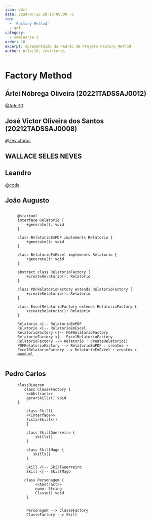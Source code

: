 ```yaml
---
icon: edit
date: 2024-07-25 20:10:00.00 -3
tag:
  - 'Factory Method'
  - gof
category:
  - seminario-1
order: 10
excerpt: Apresentação do Padrão de Projeto Factory Method
author: Arlei10, zevictoros
---
```

# Factory Method

## Árlei Nóbrega Oliveira (20221TADSSAJ0012)

[@Arlei10](https://github.com/Arlei10)

<!-- @include: ../../../includes/seminario-1-Arlei10/README.md -->

## José Victor Oliveira dos Santos (20212TADSSAJ0008)

[@zevictoros](https://github.com/zevictoros)

<!-- @include: ../../../includes/seminario-1-zevictoros/README.md -->

## WALLACE SELES NEVES


## Leandro

@[code](../../../includes/Leandro/factory_method/Recepcionista.java)

## João Augusto

<figure>

```plantuml

@startuml
interface Relatorio {
    +generate(): void
}

class RelatorioEmPDF implements Relatorio {
    +generate(): void
}

class RelatorioEmExcel implements Relatorio {
    +generate(): void
}

abstract class RelatorioFactory {
    +createRelatorio(): Relatorio
}

class PDFRelatorioFactory extends RelatorioFactory {
    +createRelatorio(): Relatorio
}

class ExcelRelatorioFactory extends RelatorioFactory {
    +createRelatorio(): Relatorio
}

Relatorio <|-- RelatorioEmPDF
Relatorio <|-- RelatorioEmExcel
RelatorioFactory <|-- PDFRelatorioFactory
RelatorioFactory <|-- ExcelRelatorioFactory
RelatorioFactory --> Relatorio : createRelatorio()
PDFRelatorioFactory --> RelatorioEmPDF : creates >
ExcelRelatorioFactory --> RelatorioEmExcel : creates >
@enduml


```

</figure> 

## Pedro Carlos

<figure>

```mermaid
classDiagram
   class ClasseFactory {
    <<Abstract>>
    gerarSkills() void
}

    class Skill{
    <<Interface>>
    listarSkills()
    }

    class SkillGuerreiro {
        skills()
    }
    
    class SkillMago {
       skills()
    }

    Skill <|-- SkillGuerreiro
    Skill <|-- SkillMago

   class Personagem {
        <<Abstract>>
        nome: String
        Classe() void
    }


    Personagem --> ClasseFactory
    ClasseFactory --> Skill
```

</figure>
